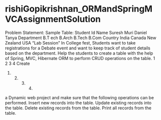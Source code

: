 # rishiGopikrishnan_ORMandSpringMVCAssignmentSolution

Problem Statement:
Sample Table: Student Id
Name
Suresh Muri Daniel Tanya
Department
B.T ech B.Arch B.Tech B.Com
Country
India Canada
New Zealand USA
“Lab Session”
In College fest, Students want to take registrations for a Debate event and want to keep track of student details based on the department. Help the students to create a table with the help of Spring, MVC, Hibernate ORM to perform CRUD operations on the table.
        1 2 3 4
Create
1. 2. 3. 4.
a Dynamic web project and make sure that the following operations can be performed.
Insert new records into the table. Update existing records into the table. Delete existing records from the table. Print all records from the table.
